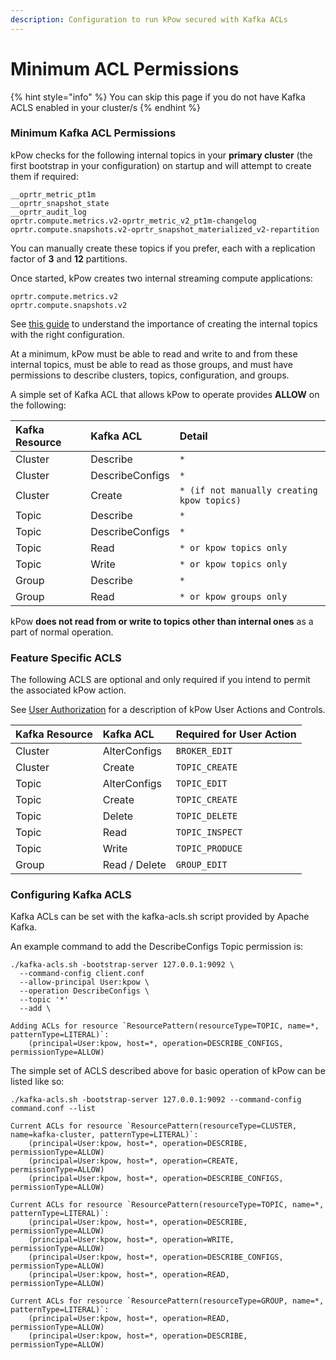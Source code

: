 ```yaml
---
description: Configuration to run kPow secured with Kafka ACLs
---
```


# Minimum ACL Permissions

{% hint style="info" %}
You can skip this page if you do not have Kafka ACLS enabled in your cluster/s
{% endhint %}

### Minimum Kafka ACL Permissions

kPow checks for the following internal topics in your **primary cluster** \(the first bootstrap in your configuration\) on startup and will attempt to create them if required:

```text
__oprtr_metric_pt1m
__oprtr_snapshot_state
__oprtr_audit_log
oprtr.compute.metrics.v2-oprtr_metric_v2_pt1m-changelog
oprtr.compute.snapshots.v2-oprtr_snapshot_materialized_v2-repartition
```

You can manually create these topics if you prefer, each with a replication factor of **3** and **12** partitions. 

Once started, kPow creates two internal streaming compute applications:

```text
oprtr.compute.metrics.v2
oprtr.compute.snapshots.v2
```

See [this guide](https://docs.confluent.io/platform/current/streams/developer-guide/security.html) to understand the importance of creating the internal topics with the right configuration.

At a minimum, kPow must be able to read and write to and from these internal topics, must be able to read as those groups, and must have permissions to describe clusters, topics, configuration, and groups.

A simple set of Kafka ACL that allows kPow to operate provides **ALLOW** on the following:

| Kafka Resource | Kafka ACL | Detail |
| :--- | :--- | :--- |
| Cluster | Describe | `*` |
| Cluster | DescribeConfigs | `*` |
| Cluster | Create | `* (if not manually creating kpow topics)` |
| Topic | Describe | `*` |
| Topic | DescribeConfigs | `*` |
| Topic | Read | `* or kpow topics only` |
| Topic | Write | `* or kpow topics only` |
| Group | Describe | `*` |
| Group | Read | `* or kpow groups only` |

kPow **does not read from or write to topics other than internal ones** as a part of normal operation.

### Feature Specific ACLS

The following ACLS are optional and only required if you intend to permit the associated kPow action.

See [User Authorization](../authorization/overview.md#user-actions) for a description of kPow User Actions and Controls.

| Kafka Resource | Kafka ACL | Required for User Action |
| :--- | :--- | :--- |
| Cluster | AlterConfigs | `BROKER_EDIT` |
| Cluster | Create | `TOPIC_CREATE` |
| Topic | AlterConfigs | `TOPIC_EDIT` |
| Topic | Create | `TOPIC_CREATE` |
| Topic | Delete | `TOPIC_DELETE` |
| Topic | Read | `TOPIC_INSPECT` |
| Topic | Write | `TOPIC_PRODUCE` |
| Group | Read / Delete | `GROUP_EDIT` |

### Configuring Kafka ACLS

Kafka ACLs can be set with the kafka-acls.sh script provided by Apache Kafka.

An example command to add the DescribeConfigs Topic permission is:

```text
./kafka-acls.sh -bootstrap-server 127.0.0.1:9092 \
  --command-config client.conf 
  --allow-principal User:kpow \
  --operation DescribeConfigs \
  --topic '*'
  --add \
  
Adding ACLs for resource `ResourcePattern(resourceType=TOPIC, name=*, patternType=LITERAL)`:
 	(principal=User:kpow, host=*, operation=DESCRIBE_CONFIGS, permissionType=ALLOW)
```

The simple set of ACLS described above for basic operation of kPow can be listed like so:

```text
./kafka-acls.sh -bootstrap-server 127.0.0.1:9092 --command-config command.conf --list

Current ACLs for resource `ResourcePattern(resourceType=CLUSTER, name=kafka-cluster, patternType=LITERAL)`:
 	(principal=User:kpow, host=*, operation=DESCRIBE, permissionType=ALLOW)
	(principal=User:kpow, host=*, operation=CREATE, permissionType=ALLOW)
	(principal=User:kpow, host=*, operation=DESCRIBE_CONFIGS, permissionType=ALLOW)

Current ACLs for resource `ResourcePattern(resourceType=TOPIC, name=*, patternType=LITERAL)`:
 	(principal=User:kpow, host=*, operation=DESCRIBE, permissionType=ALLOW)
	(principal=User:kpow, host=*, operation=WRITE, permissionType=ALLOW)
	(principal=User:kpow, host=*, operation=DESCRIBE_CONFIGS, permissionType=ALLOW)
	(principal=User:kpow, host=*, operation=READ, permissionType=ALLOW)

Current ACLs for resource `ResourcePattern(resourceType=GROUP, name=*, patternType=LITERAL)`:
 	(principal=User:kpow, host=*, operation=READ, permissionType=ALLOW)
	(principal=User:kpow, host=*, operation=DESCRIBE, permissionType=ALLOW)
```

